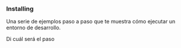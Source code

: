 
### Installing

Una serie de ejemplos paso a paso que te muestra cómo ejecutar un entorno de desarrollo.

Di cuál será el paso

